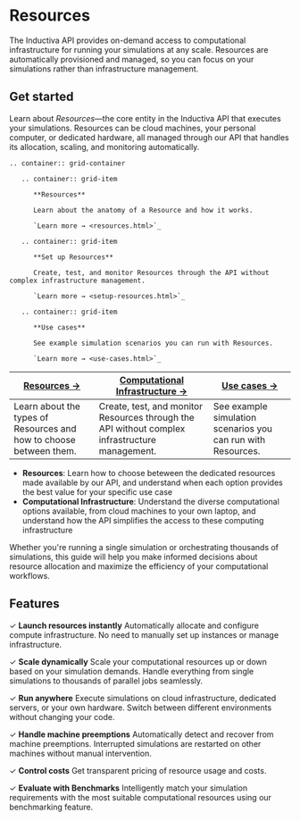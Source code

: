 # Resources
The Inductiva API provides on-demand access to computational infrastructure for running your simulations at any scale. Resources are automatically provisioned and managed, so you can focus on your simulations rather than infrastructure management.

## Get started
Learn about _Resources_—the core entity in the Inductiva API that executes your simulations. Resources can be cloud machines, your personal computer, or dedicated hardware, all managed through our API that handles its allocation, scaling, and monitoring automatically.

````{eval-rst}
.. container:: grid-container

   .. container:: grid-item
      
      **Resources**
      
      Learn about the anatomy of a Resource and how it works.
      
      `Learn more → <resources.html>`_

   .. container:: grid-item
      
      **Set up Resources**
      
      Create, test, and monitor Resources through the API without complex infrastructure management.
      
      `Learn more → <setup-resources.html>`_

   .. container:: grid-item
      
      **Use cases**
      
      See example simulation scenarios you can run with Resources.
      
      `Learn more → <use-cases.html>`_
````

| **[Resources →](resources.html)** | **[Computational Infrastructure →](setup-resources.html)** | **[Use cases →](use-cases.html)** |
|---|---|---|
| Learn about the types of Resources and how to choose between them. | Create, test, and monitor Resources through the API without complex infrastructure management. | See example simulation scenarios you can run with Resources. |

- **Resources**: Learn how to choose beteween the dedicated resources made available by our API, and understand when each option provides the best value for your specific use case
- **Computational Infrastructure**: Understand the diverse computational options available, from cloud machines to your own laptop, and understand how the API simplifies the access to these computing infrastructure

Whether you're running a single simulation or orchestrating thousands of simulations, this guide will help you make informed decisions about resource allocation and maximize the efficiency of your computational workflows.

## Features
✓ **Launch resources instantly** Automatically allocate and configure compute infrastructure. No need to manually set up instances or manage infrastructure.

✓ **Scale dynamically** Scale your computational resources up or down based on your simulation demands. Handle everything from single simulations to thousands of parallel jobs seamlessly.

✓ **Run anywhere** Execute simulations on cloud infrastructure, dedicated servers, or your own hardware. Switch between different environments without changing your code.

✓ **Handle machine preemptions** Automatically detect and recover from machine preemptions. Interrupted simulations are restarted on other machines without manual intervention.

✓ **Control costs** Get transparent pricing of resource usage and costs.

✓ **Evaluate with Benchmarks** Intelligently match your simulation requirements with the most suitable computational resources using our benchmarking feature.